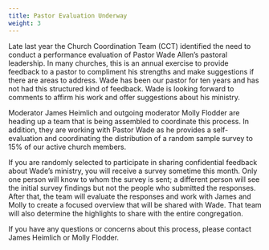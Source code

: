 ```yaml
---
title: Pastor Evaluation Underway
weight: 3
---
```


Late last year the Church Coordination Team (CCT) identified the need to conduct a performance evaluation of Pastor Wade Allen’s pastoral leadership. In many churches, this is an annual exercise to provide feedback to a pastor to compliment his strengths and make suggestions if there are areas to address. Wade has been our pastor for ten years and has not had this structured kind of feedback. Wade is looking forward to comments to affirm his work and offer suggestions about his ministry.




Moderator James Heimlich and outgoing moderator Molly Flodder are heading up a team that is being assembled to coordinate this process. In addition, they are working with Pastor Wade as he provides a self-evaluation and coordinating the distribution of a random sample survey to 15% of our active church members.

 

If you are randomly selected to participate in sharing confidential feedback about Wade’s ministry, you will receive a survey sometime this month. Only one person will know to whom the survey is sent; a different person will see the initial survey findings but not the people who submitted the responses. After that, the team will evaluate the responses and work with James and Molly to create a focused overview that will be shared with Wade. That team will also determine the highlights to share with the entire congregation.



If you have any questions or concerns about this process, please contact James Heimlich or Molly Flodder.